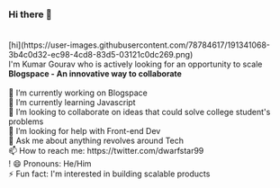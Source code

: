 ### Hi there 👋 <br><br>

<!--
**Dwarfstar-099/Dwarfstar-099** is a ✨ _special_ ✨ repository because its `README.md` (this file) appears on your GitHub profile. --!>

[hi](https://user-images.githubusercontent.com/78784617/191341068-3b4c0d32-ec98-4cd8-83d5-03121c0dc269.png) <br<br><br>

I'm Kumar Gourav who is actively looking for an opportunity to scale <b>Blogspace - An innovative way to collaborate</b> <br> <br>
🔭 I’m currently working on Blogspace <br>
🌱 I’m currently learning Javascript  <br>
👯 I’m looking to collaborate on ideas that could solve college student's problems  <br>
🤔 I’m looking for help with Front-end Dev <br>
💬 Ask me about anything revolves around Tech <br>
📫 How to reach me: https://twitter.com/dwarfstar99 <br>!

😄 Pronouns: He/Him <br>
⚡ Fun fact: I'm interested in building scalable products <br>

